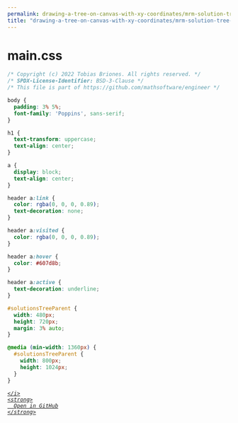 ```yaml
---
permalink: drawing-a-tree-on-canvas-with-xy-coordinates/mrm-solution-tree---ep/src/main.css.html
title: "drawing-a-tree-on-canvas-with-xy-coordinates/mrm-solution-tree---ep/src/main.css"
---
```


# main.css
```css
/* Copyright (c) 2022 Tobias Briones. All rights reserved. */
/* SPDX-License-Identifier: BSD-3-Clause */
/* This file is part of https://github.com/mathsoftware/engineer */

body {
  padding: 3% 5%;
  font-family: 'Poppins', sans-serif;
}

h1 {
  text-transform: uppercase;
  text-align: center;
}

a {
  display: block;
  text-align: center;
}

header a:link {
  color: rgba(0, 0, 0, 0.89);
  text-decoration: none;
}

header a:visited {
  color: rgba(0, 0, 0, 0.89);
}

header a:hover {
  color: #607d8b;
}

header a:active {
  text-decoration: underline;
}

#solutionsTreeParent {
  width: 480px;
  height: 720px;
  margin: 3% auto;
}

@media (min-width: 1360px) {
  #solutionsTreeParent {
    width: 800px;
    height: 1024px;
  }
}

```
<div class="social open-gh-btn my-4">
  <a class="btn btn-github" href="https://github.com/tobiasbriones/blog/tree/main/mathswe/representation/repsymo/2dp/mrm/feat/drawing-a-tree-on-canvas-with-xy-coordinates/mrm-solution-tree---ep/src/main.css" target="_blank">
    <i class="fab fa-github">
      
    </i>
    <strong>
      Open in GitHub
    </strong>
  </a>
</div>